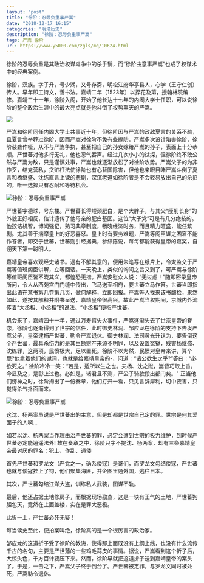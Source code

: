 ```yaml
---
layout: "post"
title: "徐阶：忍辱负重事严嵩"
date: "2018-12-17 16:15"
categories: "明清历史"
description: "徐阶：忍辱负重事严嵩"
tags: 严嵩 徐阶
url: https://www.y5000.com/zgls/mq/10624.html
---
```






徐阶的忍辱负重是其政治权谋斗争中的杀手锏，而“徐阶曲意事严嵩”也成了权谋术中的经典案例。

徐阶，汉族。字子升，号少湖，又号存斋，明松江府华亭县人，心学（王守仁创）传人。早年即工诗文，善书法。嘉靖二年（1523年）以探花及第，授翰林院编修。嘉靖三十一年，徐阶入阁，开始了他长达十七年的内阁大学士任职，可以说徐阶的整个政治生涯中的最大亮点就是他斗倒了权势熏天的严嵩。

![](https://img.y5000.com/uploads/allimg/170114/11442913W-0.jpg)

严嵩和徐阶同任内阁大学士共事近十年，但徐阶因与严嵩的政敌夏言的关系不疏，且夏言曾举荐过徐阶，因而严嵩对徐阶不免有些提防，严嵩多次设计陷害徐阶，徐阶装聋作哑，从不与严嵩争执，甚至把自己的孙女嫁给严嵩的孙子，表面上十分恭顺。严世蕃对他多行无礼，他也忍气吞声。经过几次小小的试探，但徐阶终不敢公然与严嵩为敌，只是谨慎处事，严嵩也就逐渐放松了对徐阶攻势。严嵩父子的为非作歹，结党营私，贪赃枉法使徐阶也有心替国除害，但他也亲眼目睹严嵩斗倒了夏言和杨继盛、沈练直言上谏的悲剧，深沉老道如徐阶者是不会轻易放出自己的杀招的，唯一选择只有忍耐和等待机会。

![徐阶：忍辱负重事严嵩](/uploads/allimg/170114/6-1F114113913W5.JPG)

严世蕃字德球，号东楼。严世蕃长得短颈肥白，是个大胖子，与其父“瘦削长身”的外貌正好相反，估计遗传了他母亲的肥白基因。这位“太子党”可是有几分绝技的。他狡诘机智，博闻强记，熟习典章制度，畅晓经济时务，而且精力旺盛，能任繁剧。尤其善于揣摩皇上的好恶喜怒。皇上时有要务难题，严嵩等阁臣谋之困窘不能作答者，即交于世蕃，世蕃则引经据典，参综陈说，每每都能获得皇帝的嘉奖，自诩天下第一聪明人。

嘉靖皇帝喜欢观经史诸书。遇有不解其意的，便用朱笔写在纸片上，令太监交于严嵩等值班阁臣讲解，立等回话。一天晚上，类似的询问之旨又到了，可严嵩与徐阶等值班阁臣皆不晓其义，都惶恐无措。严嵩安慰众人说：“无过虑！”随即密录皇帝所问，令人从西苑宫门门缝中传出，飞马送至相府，要世蕃立马作答。世蕃当即指出此语在某书第几卷第几页，做何解释，立即回报。严嵩等人找来该书翻检，果然如此，遂按其解释并附书呈送，嘉靖皇帝很高兴。故此严嵩当权期间，京城内外流传着“大丞相、小丞相”的说法。“小丞相”便指严世蕃。

机会来了，嘉靖四十一年，通过万寿宫失火事件，严嵩逐渐失去了世宗皇帝的眷恋，徐阶也逐渐得到了世宗的信任，此时御史林润、邹应龙在徐阶的支持下告发严嵩父子，皇帝逮捕严世蕃，勒令严嵩退休。御史林润、法司黄光升认为，要告倒这个严世蕃，最具杀伤力的是其巨额财产来源不明罪，以及设置冤狱，残害杨继盛、沈练罪，这两项，民愤极大，足以置死。徐阶不以为然，民愤对皇帝来讲，算个屁?他拿着他们的谳词，也就是给嘉靖皇帝的-，问道：“诸公欲生之乎?”答曰：“必欲死之。”
徐阶冷冷一笑：“若是，适所以生之也。夫杨、沈之狱，嵩皆巧取上旨。今显及之，是彰上过也。必如是，诸君且不测，严公子骑款段出都门矣。"
正当他们愣神之时，徐阶掏出了一份奏章，他们打开一看，只见言辞犀利，切中要害，只觉得杀气扑面而来。

![徐阶：忍辱负重事严嵩](/uploads/allimg/170114/6-1F114113HT61.JPG)

这沈、杨两案虽说是严世蕃出的主意，但是却都是世宗自己定的罪。世宗是何其爱面子的人啊...

如若以沈、杨两案当作理由治严世蕃的罪，必定会遭到世宗的极力维护，到时候严世蕃必定能逍遥法外!
故在奏章之中，徐阶只字不提沈、杨两案，却有三条嘉靖皇帝最讨厌的罪名：犯上、作乱、通倭

首先严世蕃和罗龙文（严党之一，确系倭寇）是哥们，而罗龙文勾结倭寇，严世蕃也就与倭寇挂上了钩，他们聚集海匪，并企图里通外国，逃往日本。

其次，严世蕃勾结江洋大盗，训练私人武装，图谋不轨。

最后，他还占据土地修房子，而根据现场勘查，这是一块有王气的土地，严世蕃狗胆包天，竟然在上面盖楼，实在是罪大恶极。

此折一上，严世蕃必死无疑！

每当读史至此，便拍案叫绝，徐阶真的是一个很厉害的政治家。

邹应龙的这道折子受了徐阶的教诲，使得那上面既没有上纲上线，也没有什么流传千古的名句，主要是严世藩的一些鸡毛蒜皮的事情。据说，严嵩看到这个折子后，大惊失色，千方百计要压下来。然而，徐阶早就把这道折子送到嘉靖皇帝的案头了。于是，一击之下，严嵩父子终于倒台了。严世蕃被定罪，与罗龙文同时被处死，严嵩勒令退休。
